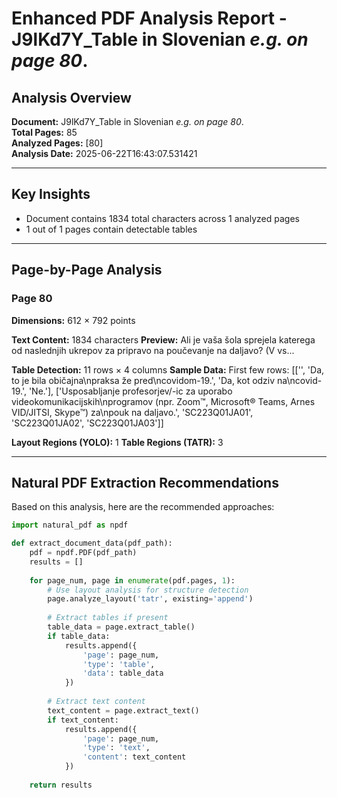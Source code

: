 # Enhanced PDF Analysis Report - J9lKd7Y_Table in Slovenian _e.g. on page 80_.

## Analysis Overview

**Document:** J9lKd7Y_Table in Slovenian _e.g. on page 80_.  
**Total Pages:** 85  
**Analyzed Pages:** [80]  
**Analysis Date:** 2025-06-22T16:43:07.531421

---

## Key Insights

- Document contains 1834 total characters across 1 analyzed pages
- 1 out of 1 pages contain detectable tables

---

## Page-by-Page Analysis

### Page 80

**Dimensions:** 612 × 792 points

**Text Content:** 1834 characters
**Preview:** Ali je vaša šola sprejela katerega od naslednjih ukrepov za pripravo na poučevanje na daljavo?
(V vs...

**Table Detection:** 11 rows × 4 columns
**Sample Data:** First few rows: [['', 'Da, to je bila običajna\npraksa že pred\ncovidom-19.', 'Da, kot odziv na\ncovid-19.', 'Ne.'], ['Usposabljanje profesorjev/-ic za uporabo videokomunikacijskih\nprogramov (npr. Zoom™, Microsoft® Teams, Arnes VID/JITSI, Skype™) za\npouk na daljavo.', 'SC223Q01JA01', 'SC223Q01JA02', 'SC223Q01JA03']]

**Layout Regions (YOLO):** 1
**Table Regions (TATR):** 3


---

## Natural PDF Extraction Recommendations

Based on this analysis, here are the recommended approaches:

```python
import natural_pdf as npdf

def extract_document_data(pdf_path):
    pdf = npdf.PDF(pdf_path)
    results = []
    
    for page_num, page in enumerate(pdf.pages, 1):
        # Use layout analysis for structure detection
        page.analyze_layout('tatr', existing='append')
        
        # Extract tables if present
        table_data = page.extract_table()
        if table_data:
            results.append({
                'page': page_num,
                'type': 'table',
                'data': table_data
            })
        
        # Extract text content
        text_content = page.extract_text()
        if text_content:
            results.append({
                'page': page_num,
                'type': 'text',
                'content': text_content
            })
    
    return results
```

